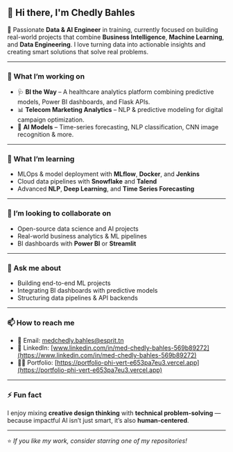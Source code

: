 ## 👋 Hi there, I'm Chedly Bahles  

🚀 Passionate **Data & AI Engineer** in training, currently focused on building real-world projects that combine **Business Intelligence**, **Machine Learning**, and **Data Engineering**. I love turning data into actionable insights and creating smart solutions that solve real problems.

---

### 🔭 What I’m working on  
- 🩺 **BI the Way** – A healthcare analytics platform combining predictive models, Power BI dashboards, and Flask APIs.  
- 📊 **Telecom Marketing Analytics** – NLP & predictive modeling for digital campaign optimization.  
- 🤖 **AI Models** – Time-series forecasting, NLP classification, CNN image recognition & more.

---

### 🌱 What I’m learning  
- MLOps & model deployment with **MLflow**, **Docker**, and **Jenkins**  
- Cloud data pipelines with **Snowflake** and **Talend**  
- Advanced **NLP**, **Deep Learning**, and **Time Series Forecasting**

---

### 👯 I’m looking to collaborate on  
- Open-source data science and AI projects  
- Real-world business analytics & ML pipelines  
- BI dashboards with **Power BI** or **Streamlit**

---

### 💬 Ask me about  
- Building end-to-end ML projects  
- Integrating BI dashboards with predictive models  
- Structuring data pipelines & API backends

---

### 📫 How to reach me  
- 📧 Email: [medchedly.bahles@esprit.tn](mailto:medchedly.bahles@esprit.tn)  
- 💼 LinkedIn: [www.linkedin.com/in/med-chedly-bahles-569b89272](https://www.linkedin.com/in/med-chedly-bahles-569b89272)  
- 🧑‍💻 Portfolio: [https://portfolio-phi-vert-e653pa7eu3.vercel.app](https://portfolio-phi-vert-e653pa7eu3.vercel.app)


---

### ⚡ Fun fact  
I enjoy mixing **creative design thinking** with **technical problem-solving** — because impactful AI isn’t just smart, it’s also **human-centered**.

---
⭐️ *If you like my work, consider starring one of my repositories!*
